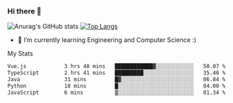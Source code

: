 ### Hi there 👋

![Anurag's GitHub stats](https://github-readme-stats.vercel.app/api?username=MatteoIorio11&show_icons=true&theme=dark) 
[![Top Langs](https://github-readme-stats.vercel.app/api/top-langs/?username=MatteoIorio11&theme=dark)](https://github.com/MatteoIorio11/github-readme-stats)

- 🌱 I’m currently learning Engineering and Computer Science :)

<!--
**MatteoIorio11/MatteoIorio11** is a ✨ _special_ ✨ repository because its `README.md` (this file) appears on your GitHub profile.

Here are some ideas to get you started:

- 🔭 I’m currently working on ...
- 🌱 I’m currently learning ...
- 👯 I’m looking to collaborate on ...
- 🤔 I’m looking for help with ...
- 💬 Ask me about ...
- 📫 How to reach me: ...
- 😄 Pronouns: ...
- ⚡ Fun fact: ...
-->
My Stats
<!--START_SECTION:waka-->

```txt
Vue.js            3 hrs 48 mins   ████████████▓░░░░░░░░░░░░   50.07 %
TypeScript        2 hrs 41 mins   █████████░░░░░░░░░░░░░░░░   35.46 %
Java              31 mins         █▓░░░░░░░░░░░░░░░░░░░░░░░   06.84 %
Python            18 mins         █░░░░░░░░░░░░░░░░░░░░░░░░   04.00 %
JavaScript        6 mins          ▒░░░░░░░░░░░░░░░░░░░░░░░░   01.34 %
```

<!--END_SECTION:waka-->
